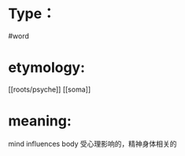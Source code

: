 # Type：
#word 
# etymology: 
[[roots/psyche]]
[[soma]]
# meaning: 
mind influences body
受心理影响的，精神身体相关的